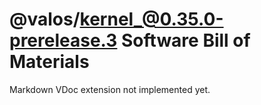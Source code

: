 # @valos/kernel_@0.35.0-prerelease.3 Software Bill of Materials

Markdown VDoc extension not implemented yet.
